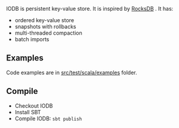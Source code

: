 IODB is persistent key-value store. It is inspired by [RocksDB](http://rocksdb.org) .
It has:

 - ordered key-value store
 - snapshots with rollbacks
 - multi-threaded compaction
 - batch imports

Examples
---------------------

Code examples are in [src/test/scala/examples](src/test/scala/examples) folder.

Compile
---------

- Checkout IODB
- Install SBT
- Compile IODB: `sbt publish`

